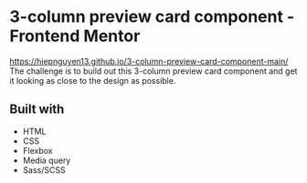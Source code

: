# 3-column preview card component - Frontend Mentor

https://hiepnguyen13.github.io/3-column-preview-card-component-main/  
The challenge is to build out this 3-column preview card component and get it looking as close to the design as possible.

## Built with

- HTML
- CSS
- Flexbox
- Media query
- Sass/SCSS
